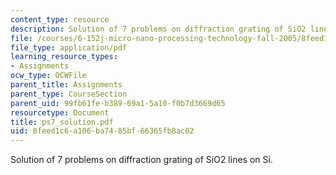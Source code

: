 ```yaml
---
content_type: resource
description: Solution of 7 problems on diffraction grating of SiO2 lines on Si.
file: /courses/6-152j-micro-nano-processing-technology-fall-2005/8feed1c6a106ba7485bf66365fb8ac02_ps7_solution.pdf
file_type: application/pdf
learning_resource_types:
- Assignments
ocw_type: OCWFile
parent_title: Assignments
parent_type: CourseSection
parent_uid: 99fb61fe-b389-69a1-5a10-f0b7d3669d65
resourcetype: Document
title: ps7_solution.pdf
uid: 8feed1c6-a106-ba74-85bf-66365fb8ac02
---
```

Solution of 7 problems on diffraction grating of SiO2 lines on Si.

